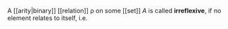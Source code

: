 
A [[arity|binary]] [[relation]] $\mathrel{\rho}$ on some [[set]] $A$ is called **irreflexive**, if no element relates to itself, i.e. 